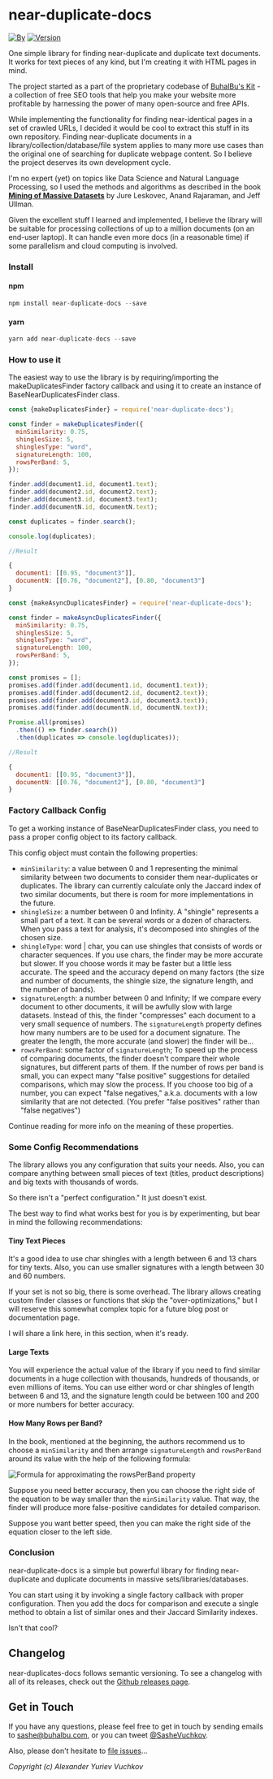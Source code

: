 # near-duplicate-docs

[![By](https://img.shields.io/badge/made%20by-SasheVuchkov-blue.svg?style=flat)](https://github.com/SasheVuchkov)
[![Version](https://img.shields.io/github/v/release/SasheVuchkov/near-duplicate-docs?label=version&logo=github)](https://github.com/SasheVuchkov/near-duplicate-docs)

One simple library for finding near-duplicate and duplicate text documents. It works for text pieces of any kind, but I'm creating it with HTML pages in mind.

The project started as a part of the proprietary codebase of [BuhalBu's Kit](https://buhalbu.com) - a collection of free SEO tools that help you make your website more profitable by harnessing the power of many open-source and free APIs.

While implementing the functionality for finding near-identical pages in a set of crawled URLs, I decided it would be cool to extract this stuff in its own repository. Finding near-duplicate documents in a library/collection/database/file system applies to many more use cases than the original one of searching for duplicate webpage content. So I believe the project deserves its own development cycle.

I'm no expert (yet) on topics like Data Science and Natural Language Processing, so I used the methods and algorithms as described in the book [__Mining of Massive Datasets__](http://www.mmds.org/) by Jure Leskovec, Anand Rajaraman, and Jeff Ullman.

Given the excellent stuff I learned and implemented, I believe the library will be suitable for processing collections of up to a million documents (on an end-user laptop). It can handle even more docs (in a reasonable time) if some parallelism and cloud computing is involved.



### Install

#### npm

```js
npm install near-duplicate-docs --save
```

#### yarn

```js
yarn add near-duplicate-docs --save
```

### How to use it

The easiest way to use the library is by requiring/importing the makeDuplicatesFinder factory callback and using it to create an instance of BaseNearDuplicatesFinder class.

```js
const {makeDuplicatesFinder} = require('near-duplicate-docs');

const finder = makeDuplicatesFinder({
  minSimilarity: 0.75,
  shinglesSize: 5,
  shinglesType: "word",
  signatureLength: 100,
  rowsPerBand: 5,
});

finder.add(document1.id, document1.text);
finder.add(document2.id, document2.text);
finder.add(document3.id, document3.text);
finder.add(documentN.id, documentN.text);

const duplicates = finder.search();

console.log(duplicates);

//Result

{
  document1: [[0.95, "document3"]], 
  documentN: [[0.76, "document2"], [0.80, "document3"]
}
```

```js
const {makeAsyncDuplicatesFinder} = require('near-duplicate-docs');

const finder = makeAsyncDuplicatesFinder({
  minSimilarity: 0.75,
  shinglesSize: 5,
  shinglesType: "word",
  signatureLength: 100,
  rowsPerBand: 5,
});

const promises = [];
promises.add(finder.add(document1.id, document1.text));
promises.add(finder.add(document2.id, document2.text));
promises.add(finder.add(document3.id, document3.text));
promises.add(finder.add(documentN.id, documentN.text));

Promise.all(promises)
  .then(() => finder.search())
  .then(duplicates => console.log(duplicates));

//Result

{
  document1: [[0.95, "document3"]], 
  documentN: [[0.76, "document2"], [0.80, "document3"]
}
```
### Factory Callback Config

To get a working instance of BaseNearDuplicatesFinder class, you need to pass a proper config object to its factory callback.

This config object must contain the following properties:

- `minSimilarity`: a value between 0 and 1 representing the minimal similarity between two documents to consider them near-duplicates or duplicates. The library can currently calculate only the Jaccard index of two similar documents, but there is room for more implementations in the future.
- `shingleSize`: a number between 0 and Infinity. A "shingle" represents a small part of a text. It can be several words or a dozen of characters. When you pass a text for analysis, it's decomposed into shingles of the chosen size.
- `shingleType`: word | char, you can use shingles that consists of words or character sequences. If you use chars, the finder may be more accurate but slower. If you choose words it may be faster but a little less accurate. The speed and the accuracy depend on many factors (the size and number of documents, the shingle size, the signature length, and the number of bands).
- `signatureLength`: a number between 0 and Infinity; If we compare every document to other documents, it will be awfully slow with large datasets. Instead of this, the finder "compresses" each document to a very small sequence of numbers. The `signatureLength` property defines how many numbers are to be used for a document signature. The greater the length, the more accurate (and slower) the finder will be...   
- `rowsPerBand`: some factor of `signatureLength`; To speed up the process of comparing documents, the finder doesn't compare their whole signatures, but different parts of them. If the number of rows per band is small, you can expect many "false positive" suggestions for detailed comparisons, which may slow the process. If you choose too big of a number, you can expect "false negatives," a.k.a. documents with a low similarity that are not detected. (You prefer "false positives" rather than "false negatives") 

Continue reading for more info on the meaning of these properties.

### Some Config Recommendations

The library allows you any configuration that suits your needs.  Also, you can compare anything between small pieces of text (titles, product descriptions) and big texts with thousands of words.

So there isn't a "perfect configuration." It just doesn't exist. 

The best way to find what works best for you is by experimenting, but bear in mind the following recommendations:

#### Tiny Text Pieces

It's a good idea to use char shingles with a length between 6 and 13 chars for tiny texts. Also, you can use smaller signatures with a length between 30 and 60 numbers.

If your set is not so big, there is some overhead. The library allows creating custom finder classes or functions that skip the "over-optimizations," but I will reserve this somewhat complex topic for a future blog post or documentation page.

I will share a link here, in this section, when it's ready.
#### Large Texts

You will experience the actual value of the library if you need to find similar documents in a huge collection with thousands, hundreds of thousands, or even millions of items. You can use either word or char shingles of length between 6 and 13, and the signature length could be between 100 and 200 or more numbers for better accuracy. 


#### How Many Rows per Band?

In the book, mentioned at the beginning, the authors recommend us to choose a `minSimilarity` and then arrange `signatureLength` and `rowsPerBand` around its value with the help of the following formula:

![Formula for approximating the rowsPerBand property](https://sashevuchkov.com/wp-content/uploads/2021/12/near-duplicate-text-formula.svg)

Suppose you need better accuracy, then you can choose the right side of the equation to be way smaller than the `minSimilarity` value. That way, the finder will produce more false-positive candidates for detailed comparison. 

Suppose you want better speed, then you can make the right side of the equation closer to the left side.

### Conclusion

near-duplicate-docs is a simple but powerful library for finding near-duplicate and duplicate documents in massive sets/libraries/databases. 

You can start using it by invoking a single factory callback with proper configuration. Then you add the docs for comparison and execute a single method to obtain a list of similar ones and their Jaccard Similarity indexes.

Isn't that cool?

## Changelog
near-duplicates-docs follows semantic versioning. To see a changelog with all of its releases, check out the [Github releases page](https://github.com/SasheVuchkov/near-duplicate-docs/releases).

## Get in Touch
If you have any questions, please feel free to get in touch by sending emails to <sashe@buhalbu.com>, or you can tweet [@SasheVuchkov](https://twitter.com/SasheVuchkov).

Also, please don't hesitate to [file issues](https://github.com/SasheVuchkov/near-duplicate-docs/issues)...

*Copyright (c) Alexander Yuriev Vuchkov*
